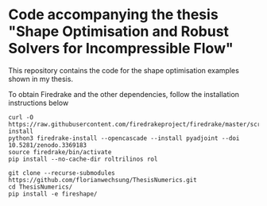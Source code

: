 # Code accompanying the thesis "Shape Optimisation and Robust Solvers for Incompressible Flow"


This repository contains the code for the shape optimisation examples shown in my thesis.

To obtain Firedrake and the other dependencies, follow the installation instructions below


    curl -O https://raw.githubusercontent.com/firedrakeproject/firedrake/master/scripts/firedrake-install
    python3 firedrake-install --opencascade --install pyadjoint --doi 10.5281/zenodo.3369183
    source firedrake/bin/activate
    pip install --no-cache-dir roltrilinos rol

    git clone --recurse-submodules https://github.com/florianwechsung/ThesisNumerics.git
    cd ThesisNumerics/
    pip install -e fireshape/

